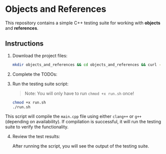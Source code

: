 # Objects and References 

This repository contains a simple C++ testing suite for working with **objects** and **references**.
## Instructions

1. Download the project files:

   ```bash
   mkdir objects_and_references && cd objects_and_references && curl --remote-name-all https://raw.githubusercontent.com/jjoeldaniel/si/main/121/objects_and_references/{main.cc,character.cc,character.h,run.sh} 
   ```

2. Complete the TODOs:

3. Run the testing suite script:

   > Note: You will only have to run `chmod +x run.sh` once!

   ```bash
   chmod +x run.sh
   ./run.sh
   ```

This script will compile the `main.cpp` file using either `clang++` or `g++` (depending on availability). If compilation is successful, it will run the testing suite to verify the functionality.

4. Review the test results:

   After running the script, you will see the output of the testing suite.
